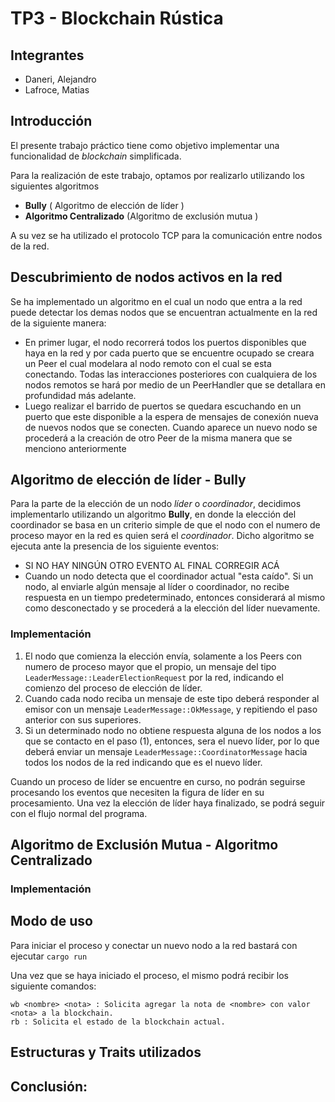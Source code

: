 # TP3 - Blockchain Rústica

## Integrantes

- Daneri, Alejandro
- Lafroce, Matias

## Introducción

El presente trabajo práctico tiene como objetivo implementar una funcionalidad de _blockchain_ simplificada.

Para la realización de este trabajo, optamos por realizarlo utilizando los siguientes algoritmos

- **Bully** ( Algoritmo de elección de líder )
- **Algoritmo Centralizado** (Algoritmo de exclusión mutua )

A su vez se ha utilizado el protocolo TCP para la comunicación entre nodos de la red.

## Descubrimiento de nodos activos en la red

Se ha implementado un algoritmo en el cual un nodo que entra a la red puede detectar los demas nodos que se encuentran actualmente en la red de la siguiente manera:

- En primer lugar, el nodo recorrerá todos los puertos disponibles que haya en la red y por cada puerto que se encuentre ocupado se creara un Peer el cual modelara al nodo remoto con el cual se esta conectando. Todas las interacciones posteriores con cualquiera de los nodos remotos se hará por medio de un PeerHandler que se detallara en profundidad más adelante.
- Luego realizar el barrido de puertos se quedara escuchando en un puerto que este disponible a la espera de mensajes de conexión nueva de nuevos nodos que se conecten. Cuando aparece un nuevo nodo se procederá a la creación de otro Peer de la misma manera que se menciono anteriormente

## Algoritmo de elección de líder - Bully

Para la parte de la elección de un nodo _líder_ o _coordinador_, decidimos implementarlo utilizando un algoritmo **Bully**, en donde la elección del coordinador se basa en un criterio simple de que el nodo con el numero de proceso mayor en la red es quien será el _coordinador_.
Dicho algoritmo se ejecuta ante la presencia de los siguiente eventos:

- SI NO HAY NINGÚN OTRO EVENTO AL FINAL CORREGIR ACÁ
- Cuando un nodo detecta que el coordinador actual "esta caído". Si un nodo, al enviarle algún mensaje al líder o coordinador, no recibe respuesta en un tiempo predeterminado, entonces considerará al mismo como desconectado y se procederá a la elección del líder nuevamente.

### Implementación

1. El nodo que comienza la elección envía, solamente a los Peers con numero de proceso mayor que el propio, un mensaje del tipo `LeaderMessage::LeaderElectionRequest` por la red, indicando el comienzo del proceso de elección de líder.
2. Cuando cada nodo reciba un mensaje de este tipo deberá responder al emisor con un mensaje `LeaderMessage::OkMessage`, y repitiendo el paso anterior con sus superiores.
3. Si un determinado nodo no obtiene respuesta alguna de los nodos a los que se contacto en el paso (1), entonces, sera el nuevo líder, por lo que deberá enviar un mensaje `LeaderMessage::CoordinatorMessage` hacia todos los nodos de la red indicando que es el nuevo líder.

Cuando un proceso de líder se encuentre en curso, no podrán seguirse procesando los eventos que necesiten la figura de líder en su procesamiento. Una vez la elección de líder haya finalizado, se podrá seguir con el flujo normal del programa.

## Algoritmo de Exclusión Mutua - Algoritmo Centralizado

### Implementación

## Modo de uso

Para iniciar el proceso y conectar un nuevo nodo a la red bastará con ejecutar
`cargo run`

Una vez que se haya iniciado el proceso, el mismo podrá recibir los siguiente comandos:

```
wb <nombre> <nota> : Solicita agregar la nota de <nombre> con valor <nota> a la blockchain.
rb : Solicita el estado de la blockchain actual.
```

## Estructuras y Traits utilizados

## Conclusión:

